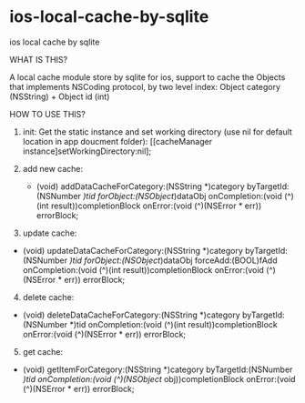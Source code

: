 ios-local-cache-by-sqlite
=========================

ios local cache by sqlite


WHAT IS THIS?

A local cache module store by sqlite for ios, support to cache the Objects that implements NSCoding protocol, by two level index: Object category (NSString) + Object id (int)


HOW TO USE THIS?

1. init:  Get the static instance and set working directory (use nil for default location in app doucment folder): [[cacheManager instance]setWorkingDirectory:nil];

2. add new cache:
   - (void) addDataCacheForCategory:(NSString *)category byTargetId:(NSNumber *)tid forObject:(NSObject*)dataObj onCompletion:(void (^)(int result))completionBlock onError:(void (^)(NSError * err)) errorBlock;

3. update cache:
  - (void) updateDataCacheForCategory:(NSString *)category byTargetId:(NSNumber *)tid forObject:(NSObject*)dataObj forceAdd:(BOOL)fAdd onCompletion:(void (^)(int result))completionBlock onError:(void (^)(NSError * err)) errorBlock;

4. delete cache:
  - (void) deleteDataCacheForCategory:(NSString *)category byTargetId:(NSNumber *)tid onCompletion:(void (^)(int result))completionBlock onError:(void (^)(NSError * err)) errorBlock;

5. get cache: 
  - (void) getItemForCategory:(NSString *)category byTargetId:(NSNumber *)tid onCompletion:(void (^)(NSObject* obj))completionBlock onError:(void (^)(NSError * err)) errorBlock;




  

  
  
  






